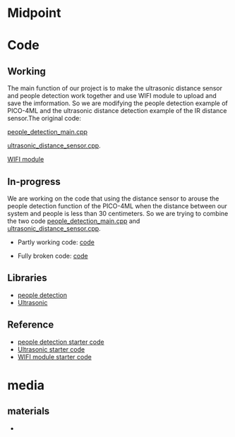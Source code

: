 # Midpoint
# Code
## Working

The main function of our project is to make the ultrasonic distance sensor and people detection work together and use WIFI module to upload and save the imformation. So we are modifying the people detection example of PICO-4ML and the ultrasonic distance detection example of the IR distance sensor.The original code:

[people_detection_main.cpp](https://github.com/xcyxcyxcyxcy/midpoint/blob/main/code/main.cpp)

[ultrasonic_distance_sensor.cpp](https://github.com/xcyxcyxcyxcy/midpoint/blob/main/code/objectExample.cpp).

[WIFI module](https://learn.adafruit.com/adafruit-airlift-featherwing-esp32-wifi-co-processor-featherwing/circuitpython-wifi)

## In-progress

We are working on the code that using the distance sensor to arouse the people detection function of the PICO-4ML when the distance between our system and people is less than 30 centimeters. So we are trying to combine the two code [people_detection_main.cpp](https://github.com/xcyxcyxcyxcy/midpoint/blob/main/code/main.cpp) and [ultrasonic_distance_sensor.cpp](https://github.com/xcyxcyxcyxcy/midpoint/blob/main/code/objectExample.cpp).

- Partly working code:
[code](https://github.com/xcyxcyxcyxcy/midpoint/blob/main/code/detection%20distance.cpp)

- Fully broken code:
[code](https://github.com/xcyxcyxcyxcy/midpoint/blob/main/code/mainx.cpp)

## Libraries

- [people detection](https://github.com/xcyxcyxcyxcy/midpoint/tree/main/code/person_detection)
- [Ultrasonic](https://github.com/xcyxcyxcyxcy/midpoint/tree/main/code/Pico-Ultrasonic-main)

## Reference

- [people detection starter code](https://github.com/ArduCAM/pico-tflmicro)
- [Ultrasonic starter code](https://github.com/KleistRobotics/Pico-Ultrasonic)
- [WIFI module starter code](https://learn.adafruit.com/adafruit-airlift-featherwing-esp32-wifi-co-processor-featherwing/circuitpython-wifi)

# media
## materials

- 
